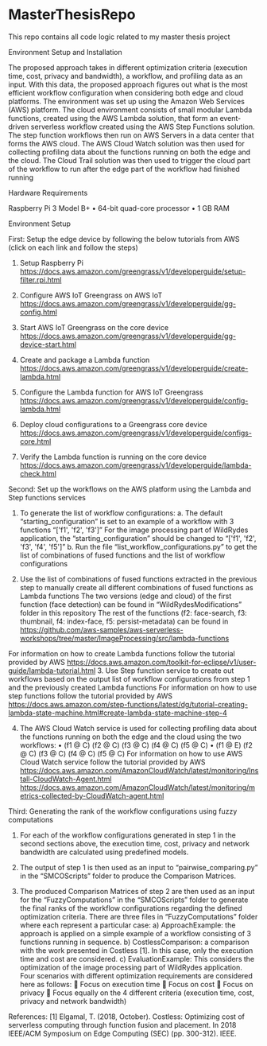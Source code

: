 # MasterThesisRepo
This repo contains all code logic related to my master thesis project

Environment Setup and Installation 

The proposed approach takes in different optimization criteria (execution time, cost, privacy and bandwidth), a workflow, and profiling data as an input. With this data, the proposed approach figures out what is the most efficient workflow configuration when considering both edge and cloud platforms. 
The environment was set up using the Amazon Web Services (AWS) platform. The cloud environment consists of small modular Lambda functions, created using the AWS Lambda solution, that form an event-driven serverless workflow created using the AWS Step Functions solution. The step function workflows then run on AWS Servers in a data center that forms the AWS cloud. The AWS Cloud Watch solution was then used for collecting profiling data about the functions running on both the edge and the cloud. The Cloud Trail solution was then used to trigger the cloud part of the workflow to run after the edge part of the workflow had finished running

Hardware Requirements

Raspberry Pi 3 Model B+ 
•	64-bit quad-core processor 
•	1 GB RAM

Environment Setup

First: Setup the edge device by following the below tutorials from AWS (click on each link and follow the steps)

1.	Setup Raspberry Pi
https://docs.aws.amazon.com/greengrass/v1/developerguide/setup-filter.rpi.html

2.	Configure AWS IoT Greengrass on AWS IoT
https://docs.aws.amazon.com/greengrass/v1/developerguide/gg-config.html

3.	Start AWS IoT Greengrass on the core device
https://docs.aws.amazon.com/greengrass/v1/developerguide/gg-device-start.html

4.	Create and package a Lambda function
https://docs.aws.amazon.com/greengrass/v1/developerguide/create-lambda.html

5.	Configure the Lambda function for AWS IoT Greengrass
https://docs.aws.amazon.com/greengrass/v1/developerguide/config-lambda.html

6.	Deploy cloud configurations to a Greengrass core device
https://docs.aws.amazon.com/greengrass/v1/developerguide/configs-core.html 

7.	Verify the Lambda function is running on the core device
https://docs.aws.amazon.com/greengrass/v1/developerguide/lambda-check.html


Second: Set up the workflows on the AWS platform using the Lambda and Step functions services

1.	To generate the list of workflow configurations:
a.	The default “starting_configuration” is set to an example of a workflow with 3 functions “['f1', 'f2', 'f3']”
For the image processing part of WildRydes application, the “starting_configuration” should be changed to “['f1', 'f2', 'f3', 'f4', 'f5']”
b.	Run the file “list_workflow_configurations.py” to get the list of combinations of fused functions and the list of workflow configurations

2.	Use the list of combinations of fused functions extracted in the previous step to manually create all different combinations of fused functions as Lambda functions
The two versions (edge and cloud) of the first function (face detection) can be found in 
“WildRydesModifications” folder in this repository
The rest of the functions (f2: face-search, f3: thumbnail, f4: index-face, f5: persist-metadata) can be found in 
https://github.com/aws-samples/aws-serverless-workshops/tree/master/ImageProcessing/src/lambda-functions 

For information on how to create Lambda functions follow the tutorial provided by AWS
https://docs.aws.amazon.com/toolkit-for-eclipse/v1/user-guide/lambda-tutorial.html
3.	Use Step function service to create out workflows based on the output list of workflow configurations from step 1 and the previously created Lambda functions 
For information on how to use step functions follow the tutorial provided by AWS https://docs.aws.amazon.com/step-functions/latest/dg/tutorial-creating-lambda-state-machine.html#create-lambda-state-machine-step-4

4.	The AWS Cloud Watch service is used for collecting profiling data about the functions running on both the edge and the cloud using the two workflows:
•	(f1 @ C) (f2 @ C) (f3 @ C) (f4 @ C) (f5 @ C)
•	(f1 @ E) (f2 @ C) (f3 @ C) (f4 @ C) (f5 @ C)
For information on how to use AWS Cloud Watch service follow the tutorial provided by AWS
https://docs.aws.amazon.com/AmazonCloudWatch/latest/monitoring/Install-CloudWatch-Agent.html
https://docs.aws.amazon.com/AmazonCloudWatch/latest/monitoring/metrics-collected-by-CloudWatch-agent.html


Third: Generating the rank of the workflow configurations using fuzzy computations 

1.	For each of the workflow configurations generated in step 1 in the second sections above, the execution time, cost, privacy and network bandwidth are calculated using predefined models.

2.	The output of step 1 is then used as an input to “pairwise_comparing.py” in the “SMCOScripts” folder to produce the Comparison Matrices.

3.	The produced Comparison Matrices of step 2 are then used as an input for the “FuzzyComputations” in the “SMCOScripts” folder to generate the final ranks of the workflow configurations regarding the defined optimization criteria. 
There are three files in “FuzzyComputations” folder where each represent a particular case:
a)	ApproachExample: the approach is applied on a simple example of a workflow consisting of 3 functions running in sequence.
b)	CostlessComparison: a comparison with the work presented in Costless [1]. In this case, only the execution time and cost are considered. 
c)	EvaluationExample: This considers the optimization of the image processing part of WildRydes application. Four scenarios with different optimization requirements are considered here as follows: 
	Focus on execution time
	Focus on cost
	Focus on privacy
	Focus equally on the 4 different criteria (execution time, cost, privacy and network bandwidth)


References:
[1] Elgamal, T. (2018, October). Costless: Optimizing cost of serverless computing through function fusion and placement. In 2018 IEEE/ACM Symposium on Edge Computing (SEC) (pp. 300-312). IEEE.
